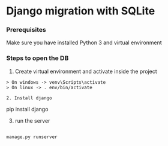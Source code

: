 # Django migration with SQLite

### Prerequisites
Make sure you have installed Python 3 and virtual environment 


### Steps to open the DB 

1. Create virtual environment and activate inside the project
```
> On windows -> venv\Scripts\activate
> On linux -> . env/bin/activate

2. Install django
```
pip install django

3. run the server
```

manage.py runserver
```
